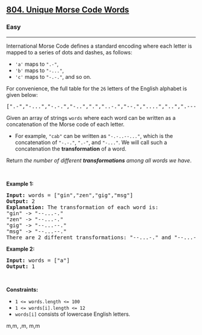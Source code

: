 <h2><a href="https://leetcode.com/problems/unique-morse-code-words/">804. Unique Morse Code Words</a></h2><h3>Easy</h3><hr><div><p>International Morse Code defines a standard encoding where each letter is mapped to a series of dots and dashes, as follows:</p>

<ul>
	<li><code>'a'</code> maps to <code>".-"</code>,</li>
	<li><code>'b'</code> maps to <code>"-..."</code>,</li>
	<li><code>'c'</code> maps to <code>"-.-."</code>, and so on.</li>
</ul>

<p>For convenience, the full table for the <code>26</code> letters of the English alphabet is given below:</p>

<pre>[".-","-...","-.-.","-..",".","..-.","--.","....","..",".---","-.-",".-..","--","-.","---",".--.","--.-",".-.","...","-","..-","...-",".--","-..-","-.--","--.."]</pre>

<p>Given an array of strings <code>words</code> where each word can be written as a concatenation of the Morse code of each letter.</p>

<ul>
	<li>For example, <code>"cab"</code> can be written as <code>"-.-..--..."</code>, which is the concatenation of <code>"-.-."</code>, <code>".-"</code>, and <code>"-..."</code>. We will call such a concatenation the <strong>transformation</strong> of a word.</li>
</ul>

<p>Return <em>the number of different <strong>transformations</strong> among all words we have</em>.</p>

<p>&nbsp;</p>
<p><strong>Example 1:</strong></p>

<pre><strong>Input:</strong> words = ["gin","zen","gig","msg"]
<strong>Output:</strong> 2
<strong>Explanation:</strong> The transformation of each word is:
"gin" -&gt; "--...-."
"zen" -&gt; "--...-."
"gig" -&gt; "--...--."
"msg" -&gt; "--...--."
There are 2 different transformations: "--...-." and "--...--.".
</pre>

<p><strong>Example 2:</strong></p>

<pre><strong>Input:</strong> words = ["a"]
<strong>Output:</strong> 1
</pre>

<p>&nbsp;</p>
<p><strong>Constraints:</strong></p>

<ul>
	<li><code>1 &lt;= words.length &lt;= 100</code></li>
	<li><code>1 &lt;= words[i].length &lt;= 12</code></li>
	<li><code>words[i]</code> consists of lowercase English letters.</li>
</ul>
</div>





m,m,
,m,
m,m
